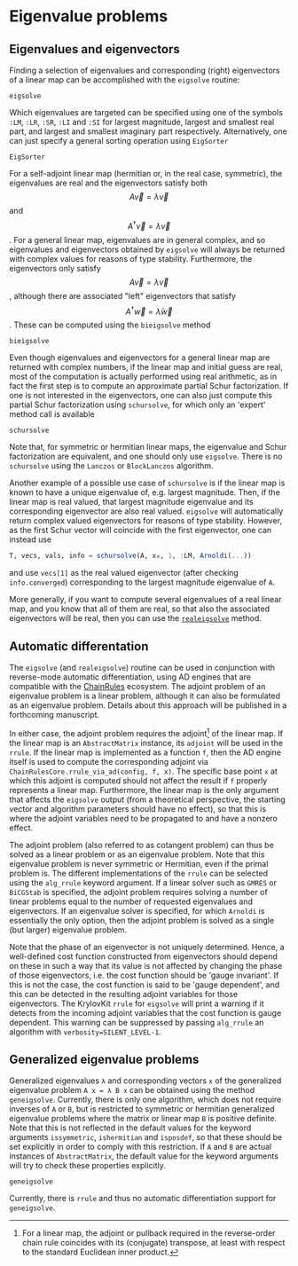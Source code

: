 # Eigenvalue problems

## Eigenvalues and eigenvectors
Finding a selection of eigenvalues and corresponding (right) eigenvectors of a linear map
can be accomplished with the `eigsolve` routine:
```@docs
eigsolve
```

Which eigenvalues are targeted can be specified using one of the symbols `:LM`, `:LR`,
`:SR`, `:LI` and `:SI` for largest magnitude, largest and smallest real part, and largest
and smallest imaginary part respectively. Alternatively, one can just specify a general
sorting operation using `EigSorter`
```@docs
EigSorter
```

For a self-adjoint linear map (hermitian or, in the real case, symmetric), the eigenvalues are real 
and the eigenvectors satisfy both $$A \vec{v} = \lambda \vec{v}$$ and
$$A^\dagger \vec{v} = \lambda \vec{v}$$. For a general linear map, eigenvalues are in general 
complex, and so eigenvalues and eigenvectors obtained by `eigsolve` will always be returned with 
complex values for reasons of type stability. Furthermore, the eigenvectors only satisfy
$$A \vec{v} = \lambda \vec{v}$$, although there are associated "left" eigenvectors that satisfy
$$A^\dagger \vec{w} = \bar{\lambda} \vec{w}$$. These can be computed using the `bieigsolve` method
```@docs
bieigsolve
```

Even though eigenvalues and eigenvectors for a general linear map are returned with complex numbers,
if the linear map and initial guess are real, most of the computation is actually performed using 
real arithmetic, as in fact the first step is to compute an approximate partial Schur factorization.
If one is not interested in the eigenvectors, one can also just compute this partial Schur 
factorization using `schursolve`, for which only an 'expert' method call is available
```@docs
schursolve
```
Note that, for symmetric or hermitian linear maps, the eigenvalue and Schur factorization
are equivalent, and one should only use `eigsolve`. There is no `schursolve` using the `Lanczos` or `BlockLanczos` algorithm.

Another example of a possible use case of `schursolve` is if the linear map is known to have
a unique eigenvalue of, e.g. largest magnitude. Then, if the linear map is real valued, that
largest magnitude eigenvalue and its corresponding eigenvector are also real valued.
`eigsolve` will automatically return complex valued eigenvectors for reasons of type
stability. However, as the first Schur vector will coincide with the first eigenvector, one
can instead use
```julia
T, vecs, vals, info = schursolve(A, x⁠₀, 1, :LM, Arnoldi(...))
```
and use `vecs[1]` as the real valued eigenvector (after checking `info.converged`)
corresponding to the largest magnitude eigenvalue of `A`.

More generally, if you want to compute several eigenvalues of a real linear map, and you know
that all of them are real, so that also the associated eigenvectors will be real, then you
can use the [`realeigsolve`](@ref) method.

## Automatic differentation

The `eigsolve` (and `realeigsolve`) routine can be used in conjunction with reverse-mode automatic 
differentiation, using AD engines that are compatible with the [ChainRules](https://juliadiff.org/ChainRulesCore.jl/dev/)
ecosystem. The adjoint problem of an eigenvalue problem is a linear problem, although it can also
be formulated as an eigenvalue problem. Details about this approach will be published in a
forthcoming manuscript.

In either case, the adjoint problem requires the adjoint[^1] of the linear map. If the linear map is
an `AbstractMatrix` instance, its `adjoint` will be used in the `rrule`. If the linear map is implemented 
as a function `f`, then the AD engine itself is used to compute the corresponding adjoint via 
`ChainRulesCore.rrule_via_ad(config, f, x)`. The specific base point `x` at which this adjoint is
computed should not affect the result if `f` properly represents a linear map. Furthermore, the linear
map is the only argument that affects the `eigsolve` output (from a theoretical perspective, the
starting vector and algorithm parameters should have no effect), so that this is where the adjoint 
variables need to be propagated to and have a nonzero effect.

The adjoint problem (also referred to as cotangent problem) can thus be solved as a linear problem
or as an eigenvalue problem. Note that this eigenvalue problem is never symmetric or Hermitian,
even if the primal problem is. The different implementations of the `rrule` can be selected using
the `alg_rrule` keyword argument. If a linear solver such as `GMRES` or `BiCGStab` is specified,
the adjoint problem requires solving a number of linear problems equal to the number of requested
eigenvalues and eigenvectors. If an eigenvalue solver is specified, for which `Arnoldi` is essentially
the only option, then the adjoint problem is solved as a single (but larger) eigenvalue problem.

Note that the phase of an eigenvector is not uniquely determined. Hence, a well-defined cost function
constructed from eigenvectors should depend on these in such a way that its value is not affected
by changing the phase of those eigenvectors, i.e. the cost function should be 'gauge invariant'.
If this is not the case, the cost function is said to be 'gauge dependent', and this can be detected
in the resulting adjoint variables for those eigenvectors. The KrylovKit `rrule` for `eigsolve`
will print a warning if it detects from the incoming adjoint variables that the cost function is gauge
dependent. This warning can be suppressed by passing `alg_rrule` an algorithm with `verbosity=SILENT_LEVEL-1`.

## Generalized eigenvalue problems

Generalized eigenvalues `λ` and corresponding vectors `x` of the generalized eigenvalue
problem ``A x = λ B x`` can be obtained using the method `geneigsolve`. Currently, there is
only one algorithm, which does not require inverses of `A` or `B`, but is restricted to
symmetric or hermitian generalized eigenvalue problems where the matrix or linear map `B`
is positive definite. Note that this is not reflected in the default values for the keyword
arguments `issymmetric`, `ishermitian` and `isposdef`, so that these should be set
explicitly in order to comply with this restriction. If `A` and `B` are actual instances of
`AbstractMatrix`, the default value for the keyword arguments will try to check these
properties explicitly.

```@docs
geneigsolve
```

Currently, there is `rrule` and thus no automatic differentiation support for `geneigsolve`.

[^1]: For a linear map, the adjoint or pullback required in the reverse-order chain rule coincides
with its (conjugate) transpose, at least with respect to the standard Euclidean inner product.
